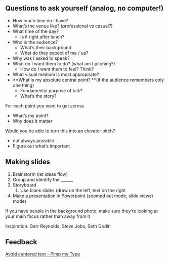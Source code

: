 ## Questions to ask yourself (analog, no computer!)

* How much time do I have?
* What’s the venue like? (professional vs casual?)
* What time of the day?
    * Is it right after lunch?
* Who is the audience?
    * What’s their background
    * What do they expect of me / us?
* Why was I asked to speak?
* What do I want them to do? (what am I pitching?)
    * How do I want them to feel? Think?
* What visual medium is most appropriate?
* **What is my absolute central point? **(if the audience remembers only one thing)
    * Fundamental purpose of talk?
    * What’s the story?

For each point you want to get across
* What’s my point?
* Why does it matter

Would you be able to turn this into an elevator pitch?
* not always possible
* Figure out what’s important


## Making slides
1. Brainstorm (let ideas flow)
2. Group and identify the ______
3. Storyboard
    1. Use blank slides (draw on the left, text on the right
4. Make a presentation in Powerpoint (zoomed out mode, slide viewer mode)

If you have people in the background photo, make sure they're looking at your main focus rather than away from it

Inspiration: Garr Reynolds, Steve Jobs, Seth Godin

## Feedback

[Avoid centered text - Pimp my Type](https://pimpmytype.com/avoid-centered-text/)